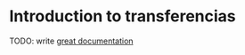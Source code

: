 # Introduction to transferencias

TODO: write [great documentation](http://jacobian.org/writing/what-to-write/)
